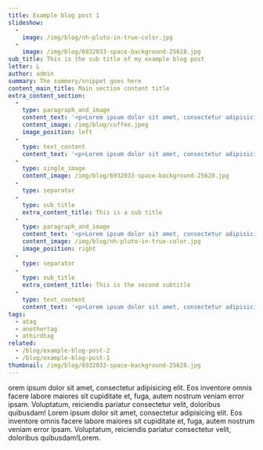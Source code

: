 ```yaml
---
title: Example blog post 1
slideshow:
  - 
    image: /img/blog/nh-pluto-in-true-color.jpg
  - 
    image: /img/blog/6932033-space-background-25628.jpg
sub_title: This is the sub title of my example blog post
letter: L
author: admin
summary: The summery/snippet goes here
content_main_title: Main section content title
extra_content_section:
  - 
    type: paragraph_and_image
    content_text: '<p>Lorem ipsum dolor sit amet, consectetur adipisicing elit. Eos inventore omnis facere labore maiores sit cupiditate et, fuga, autem nostrum veniam error ipsam. Voluptatum, reiciendis pariatur consectetur velit, doloribus quibusdam!Lorem ipsum dolor sit amet, consectetur adipisicing elit. Eos inventore omnis facere labore maiores sit cupiditate et, fuga, autem nostrum veniam error ipsam. Voluptatum, reiciendis pariatur consectetur velit, doloribus quibusdam!<span class="redactor-invisible-space">Lorem ipsum dolor sit amet, consectetur adipisicing elit. Eos inventore omnis facere labore maiores sit cupiditate et, fuga, autem nostrum veniam error ipsam. Voluptatum, reiciendis pariatur consectetur velit, doloribus quibusdam!<span class="redactor-invisible-space"></span></span></p>'
    content_image: /img/blog/coffee.jpeg
    image_position: left
  - 
    type: text_content
    content_text: '<p>Lorem ipsum dolor sit amet, consectetur adipisicing elit. Eos inventore omnis facere labore maiores sit cupiditate et, fuga, autem nostrum veniam error ipsam. Voluptatum, reiciendis pariatur consectetur velit, doloribus quibusdam!Lorem ipsum dolor sit amet, consectetur adipisicing elit. Eos inventore omnis facere labore maiores sit cupiditate et, fuga, autem nostrum veniam error ipsam. Voluptatum, reiciendis pariatur consectetur velit, doloribus quibusdam!<span class="redactor-invisible-space"></span></p><p><span class="redactor-invisible-space">Lorem ipsum dolor sit amet, consectetur adipisicing elit. Eos inventore omnis facere labore maiores sit cupiditate et, fuga, autem nostrum veniam error ipsam. Voluptatum, reiciendis pariatur consectetur velit, doloribus quibusdam!<span class="redactor-invisible-space"><br></span></span></p>'
  - 
    type: single_image
    content_image: /img/blog/6932033-space-background-25628.jpg
  - 
    type: separator
  - 
    type: sub_title
    extra_content_title: This is a sub title
  - 
    type: paragraph_and_image
    content_text: '<p>Lorem ipsum dolor sit amet, consectetur adipisicing elit. Eos inventore omnis facere labore maiores sit cupiditate et, fuga, autem nostrum veniam error ipsam. Voluptatum, reiciendis pariatur consectetur velit, doloribus quibusdam!Lorem ipsum dolor sit amet, consectetur adipisicing elit. Eos inventore omnis facere labore maiores sit cupiditate et, fuga, autem nostrum veniam error ipsam. Voluptatum, reiciendis pariatur consectetur velit, doloribus quibusdam!<span class="redactor-invisible-space">Lorem ipsum dolor sit amet, consectetur adipisicing elit. Eos inventore omnis facere labore maiores sit cupiditate et, fuga, autem nostrum veniam error ipsam. Voluptatum, reiciendis pariatur consectetur velit, doloribus quibusdam!<span class="redactor-invisible-space">Lorem ipsum dolor sit amet, consectetur adipisicing elit. Eos inventore omnis facere labore maiores sit cupiditate et, fuga, autem nostrum veniam error ipsam. Voluptatum, reiciendis pariatur consectetur velit, doloribus quibusdam!<span class="redactor-invisible-space"></span></span></span></p>'
    content_image: /img/blog/nh-pluto-in-true-color.jpg
    image_position: right
  - 
    type: separator
  - 
    type: sub_title
    extra_content_title: This is the second subtitle
  - 
    type: text_content
    content_text: '<p>Lorem ipsum dolor sit amet, consectetur adipisicing elit. Eos inventore omnis facere labore maiores sit cupiditate et, fuga, autem nostrum veniam error ipsam. Voluptatum, reiciendis pariatur consectetur velit, doloribus quibusdam!Lorem ipsum dolor sit amet, consectetur adipisicing elit. Eos inventore omnis facere labore maiores sit cupiditate et, fuga, autem nostrum veniam error ipsam. Voluptatum, reiciendis pariatur consectetur velit, doloribus quibusdam!<span class="redactor-invisible-space"></span></p><p><span class="redactor-invisible-space">Lorem ipsum dolor sit amet, consectetur adipisicing elit. Eos inventore omnis facere labore maiores sit cupiditate et, fuga, autem nostrum veniam error ipsam. Voluptatum, reiciendis pariatur consectetur velit, doloribus quibusdam!<span class="redactor-invisible-space">Lorem ipsum dolor sit amet, consectetur adipisicing elit. Eos inventore omnis facere labore maiores sit cupiditate et, fuga, autem nostrum veniam error ipsam. Voluptatum, reiciendis pariatur consectetur velit, doloribus quibusdam!<span class="redactor-invisible-space">Lorem ipsum dolor sit amet, consectetur adipisicing elit. Eos inventore omnis facere labore maiores sit cupiditate et, fuga, autem nostrum veniam error ipsam. Voluptatum, reiciendis pariatur consectetur velit, doloribus quibusdam!<span class="redactor-invisible-space"></span></span><br></span></span></p><ul><li>this is a list</li><li>this is a list</li><li>this is a list<span class="redactor-invisible-space"><br></span></li><li><span class="redactor-invisible-space">this is a list<span class="redactor-invisible-space"><br></span></span></li></ul><p><span class="redactor-invisible-space"><span class="redactor-invisible-space"><span class="redactor-invisible-space"><span class="redactor-invisible-space">Lorem ipsum dolor sit amet, consectetur adipisicing elit. Eos inventore omnis facere labore maiores sit cupiditate et, fuga, autem nostrum veniam error ipsam. Voluptatum, reiciendis pariatur consectetur velit, doloribus quibusdam!<span class="redactor-invisible-space">Lorem ipsum dolor sit amet, consectetur adipisicing elit. Eos inventore omnis facere labore maiores sit cupiditate et, fuga, autem nostrum veniam error ipsam. Voluptatum, reiciendis pariatur consectetur velit, doloribus quibusdam!<span class="redactor-invisible-space"></span><br></span></span></span></span></span></p>'
tags:
  - atag
  - anothertag
  - athirdtag
related:
  - /blog/example-blog-post-2
  - /blog/example-blog-post-1
thumbnail: /img/blog/6932033-space-background-25628.jpg
---
```

orem ipsum dolor sit amet, consectetur adipisicing elit. Eos inventore omnis facere labore maiores sit cupiditate et, fuga, autem nostrum veniam error ipsam. Voluptatum, reiciendis pariatur consectetur velit, doloribus quibusdam! Lorem ipsum dolor sit amet, consectetur adipisicing elit. Eos inventore omnis facere labore maiores sit cupiditate et, fuga, autem nostrum veniam error ipsam. Voluptatum, reiciendis pariatur consectetur velit, doloribus quibusdam!Lorem.